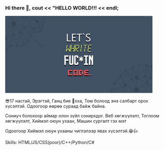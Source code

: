 ### Hi there 👋, cout << "HELLO WORLD!!! << endl;
![](https://github.com/Galsan0308/Galsan0308/blob/main/OIP.jpg)

😎17 настай, Эрэгтэй, Ганц бие 🤣хха, Том болоод энэ салбарт орох хүсэлтэй. Одоогоор өөрөө сураад байж байна.

Сониуч болохоор аймар олон зүйл сонирхдог. Веб хөгжүүлэлт, Тоглоом хөгжүүлэлт, Хиймэл оюун ухаан, Машин сургалт гэх мэт

Одоогоор Хиймэл оюун ухааны чиглэлээр явах хүсэлтэй.😁👍

Skills: HTML/JS/CSS(poor)/C++/Python/C#

